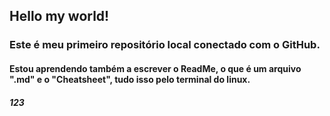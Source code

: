 

## Hello my world!
### Este é meu primeiro repositório local conectado com o GitHub.
#### Estou aprendendo também a escrever o ReadMe, o que é um arquivo ".md" e o "Cheatsheet", tudo isso pelo terminal do linux.
##### 123
